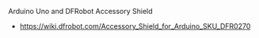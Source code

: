 Arduino Uno and DFRobot Accessory Shield
- https://wiki.dfrobot.com/Accessory_Shield_for_Arduino_SKU_DFR0270
